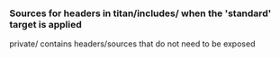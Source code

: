 
### Sources for headers in titan/includes/ when the 'standard' target is applied

private/ contains headers/sources that do not need to be exposed 